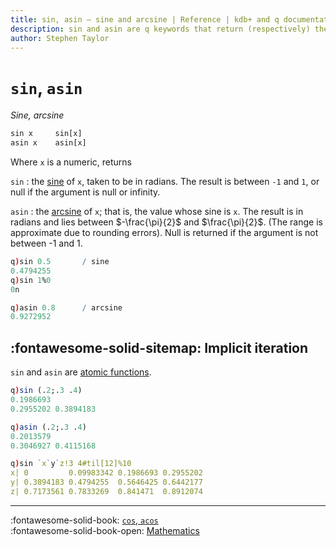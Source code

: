 ```yaml
---
title: sin, asin – sine and arcsine | Reference | kdb+ and q documentation
description: sin and asin are q keywords that return (respectively) the sin and arcsine of their argument.
author: Stephen Taylor
---
```

# `sin`, `asin`

_Sine, arcsine_





```txt
sin x     sin[x]
asin x    asin[x]
```

Where `x` is a numeric, returns 

`sin`
: the [sine](https://en.wikipedia.org/wiki/Sine) of `x`, taken to be in radians. The result is between `-1` and `1`, or null if the argument is null or infinity.

`asin`
: the [arcsine](https://en.wikipedia.org/wiki/Inverse_trigonometric_functions#Basic_properties) of `x`; that is, the value whose sine is `x`. The result is in radians and lies between $-\frac{\pi}{2}$ and $\frac{\pi}{2}$. (The range is approximate due to rounding errors).
Null is returned if the argument is not between -1 and 1.

```q
q)sin 0.5       / sine
0.4794255
q)sin 1%0
0n

q)asin 0.8      / arcsine
0.9272952
```


## :fontawesome-solid-sitemap: Implicit iteration

`sin` and `asin` are [atomic functions](../basics/atomic.md).

```q
q)sin (.2;.3 .4)
0.1986693
0.2955202 0.3894183

q)asin (.2;.3 .4)
0.2013579
0.3046927 0.4115168

q)sin `x`y`z!3 4#til[12]%10
x| 0         0.09983342 0.1986693 0.2955202
y| 0.3894183 0.4794255  0.5646425 0.6442177
z| 0.7173561 0.7833269  0.841471  0.8912074
```


----
:fontawesome-solid-book:
[`cos`, `acos`](cos.md)
<br>
:fontawesome-solid-book-open:
[Mathematics](../basics/math.md)

